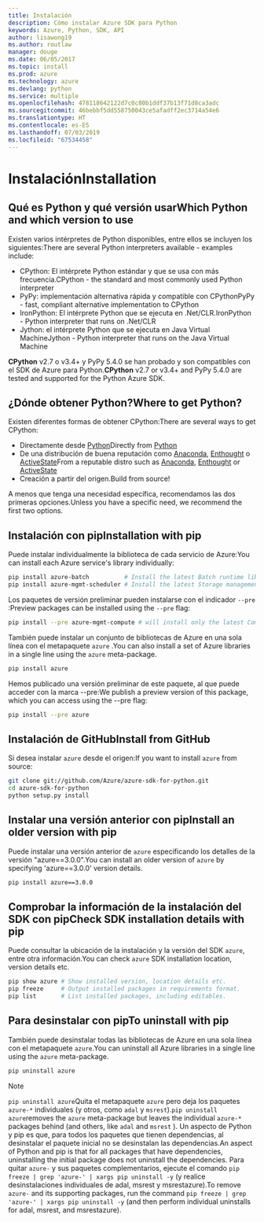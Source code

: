 ```yaml
---
title: Instalación
description: Cómo instalar Azure SDK para Python
keywords: Azure, Python, SDK, API
author: lisawong19
ms.author: routlaw
manager: douge
ms.date: 06/05/2017
ms.topic: install
ms.prod: azure
ms.technology: azure
ms.devlang: python
ms.service: multiple
ms.openlocfilehash: 478118642122d7c0c80b1ddf37b13f71d8ca3adc
ms.sourcegitcommit: 46bebbf5dd558750043ce5afadff2ec3714a54e6
ms.translationtype: HT
ms.contentlocale: es-ES
ms.lasthandoff: 07/03/2019
ms.locfileid: "67534458"
---
```

# <a name="installation"></a><span data-ttu-id="0b872-104">Instalación</span><span class="sxs-lookup"><span data-stu-id="0b872-104">Installation</span></span>

## <a name="which-python-and-which-version-to-use"></a><span data-ttu-id="0b872-105">Qué es Python y qué versión usar</span><span class="sxs-lookup"><span data-stu-id="0b872-105">Which Python and which version to use</span></span>

<span data-ttu-id="0b872-106">Existen varios intérpretes de Python disponibles, entre ellos se incluyen los siguientes:</span><span class="sxs-lookup"><span data-stu-id="0b872-106">There are several Python interpreters available - examples include:</span></span>

* <span data-ttu-id="0b872-107">CPython: El intérprete Python estándar y que se usa con más frecuencia.</span><span class="sxs-lookup"><span data-stu-id="0b872-107">CPython - the standard and most commonly used Python interpreter</span></span>
* <span data-ttu-id="0b872-108">PyPy: implementación alternativa rápida y compatible con CPython</span><span class="sxs-lookup"><span data-stu-id="0b872-108">PyPy - fast, compliant alternative implementation to CPython</span></span>
* <span data-ttu-id="0b872-109">IronPython: El intérprete Python que se ejecuta en .Net/CLR.</span><span class="sxs-lookup"><span data-stu-id="0b872-109">IronPython - Python interpreter that runs on .Net/CLR</span></span>
* <span data-ttu-id="0b872-110">Jython: el intérprete Python que se ejecuta en Java Virtual Machine</span><span class="sxs-lookup"><span data-stu-id="0b872-110">Jython - Python interpreter that runs on the Java Virtual Machine</span></span>

<span data-ttu-id="0b872-111">**CPython** v2.7 o v3.4+ y PyPy 5.4.0 se han probado y son compatibles con el SDK de Azure para Python.</span><span class="sxs-lookup"><span data-stu-id="0b872-111">**CPython** v2.7 or v3.4+ and PyPy 5.4.0 are tested and supported for the Python Azure SDK.</span></span>

## <a name="where-to-get-python"></a><span data-ttu-id="0b872-112">¿Dónde obtener Python?</span><span class="sxs-lookup"><span data-stu-id="0b872-112">Where to get Python?</span></span>

<span data-ttu-id="0b872-113">Existen diferentes formas de obtener CPython:</span><span class="sxs-lookup"><span data-stu-id="0b872-113">There are several ways to get CPython:</span></span>

* <span data-ttu-id="0b872-114">Directamente desde [Python](https://www.python.org/)</span><span class="sxs-lookup"><span data-stu-id="0b872-114">Directly from [Python](https://www.python.org/)</span></span>
* <span data-ttu-id="0b872-115">De una distribución de buena reputación como [Anaconda](https://www.anaconda.com/), [Enthought](https://www.enthought.com/) o [ActiveState](https://www.activestate.com/)</span><span class="sxs-lookup"><span data-stu-id="0b872-115">From a reputable distro such as [Anaconda](https://www.anaconda.com/), [Enthought](https://www.enthought.com/) or [ActiveState](https://www.activestate.com/)</span></span>
* <span data-ttu-id="0b872-116">Creación a partir del origen.</span><span class="sxs-lookup"><span data-stu-id="0b872-116">Build from source!</span></span>

<span data-ttu-id="0b872-117">A menos que tenga una necesidad específica, recomendamos las dos primeras opciones.</span><span class="sxs-lookup"><span data-stu-id="0b872-117">Unless you have a specific need, we recommend the first two options.</span></span>

## <a name="installation-with-pip"></a><span data-ttu-id="0b872-118">Instalación con pip</span><span class="sxs-lookup"><span data-stu-id="0b872-118">Installation with pip</span></span>

<span data-ttu-id="0b872-119">Puede instalar individualmente la biblioteca de cada servicio de Azure:</span><span class="sxs-lookup"><span data-stu-id="0b872-119">You can install each Azure service's library individually:</span></span>

```bash
pip install azure-batch          # Install the latest Batch runtime library
pip install azure-mgmt-scheduler # Install the latest Storage management library
```

<span data-ttu-id="0b872-120">Los paquetes de versión preliminar pueden instalarse con el indicador `--pre` :</span><span class="sxs-lookup"><span data-stu-id="0b872-120">Preview packages can be installed using the `--pre` flag:</span></span>

```bash
pip install --pre azure-mgmt-compute # will install only the latest Compute Management library
```

<span data-ttu-id="0b872-121">También puede instalar un conjunto de bibliotecas de Azure en una sola línea con el metapaquete `azure` .</span><span class="sxs-lookup"><span data-stu-id="0b872-121">You can also install a set of Azure libraries in a single line using the `azure` meta-package.</span></span>

```bash
pip install azure
```

<span data-ttu-id="0b872-122">Hemos publicado una versión preliminar de este paquete, al que puede acceder con la marca --pre:</span><span class="sxs-lookup"><span data-stu-id="0b872-122">We publish a preview version of this package, which you can access using the --pre flag:</span></span>

```bash
pip install --pre azure
```

## <a name="install-from-github"></a><span data-ttu-id="0b872-123">Instalación de GitHub</span><span class="sxs-lookup"><span data-stu-id="0b872-123">Install from GitHub</span></span>

<span data-ttu-id="0b872-124">Si desea instalar `azure` desde el origen:</span><span class="sxs-lookup"><span data-stu-id="0b872-124">If you want to install `azure` from source:</span></span>

```bash
git clone git://github.com/Azure/azure-sdk-for-python.git
cd azure-sdk-for-python
python setup.py install
```

## <a name="install-an-older-version-with-pip"></a><span data-ttu-id="0b872-125">Instalar una versión anterior con pip</span><span class="sxs-lookup"><span data-stu-id="0b872-125">Install an older version with pip</span></span>
<span data-ttu-id="0b872-126">Puede instalar una versión anterior de `azure` especificando los detalles de la versión "azure==3.0.0".</span><span class="sxs-lookup"><span data-stu-id="0b872-126">You can install an older version of `azure` by specifying 'azure==3.0.0' version details.</span></span>
```bash
pip install azure==3.0.0 
```
## <a name="check-sdk-installation-details-with-pip"></a><span data-ttu-id="0b872-127">Comprobar la información de la instalación del SDK con pip</span><span class="sxs-lookup"><span data-stu-id="0b872-127">Check SDK installation details with pip</span></span>
<span data-ttu-id="0b872-128">Puede consultar la ubicación de la instalación y la versión del SDK `azure`, entre otra información.</span><span class="sxs-lookup"><span data-stu-id="0b872-128">You can check `azure` SDK installation location, version details etc.</span></span>
```bash
pip show azure # Show installed version, location details etc.
pip freeze     # Output installed packages in requirements format.
pip list       # List installed packages, including editables.
```
## <a name="to-uninstall-with-pip"></a><span data-ttu-id="0b872-129">Para desinstalar con pip</span><span class="sxs-lookup"><span data-stu-id="0b872-129">To uninstall with pip</span></span>
<span data-ttu-id="0b872-130">También puede desinstalar todas las bibliotecas de Azure en una sola línea con el metapaquete `azure`.</span><span class="sxs-lookup"><span data-stu-id="0b872-130">You can uninstall all Azure libraries in a single line using the `azure` meta-package.</span></span>
```bash
pip uninstall azure 
```
> [!NOTE]
> <span data-ttu-id="0b872-131">`pip uninstall azure`Quita el metapaquete `azure` pero deja los paquetes `azure-*` individuales (y otros, como `adal` y `msrest`).</span><span class="sxs-lookup"><span data-stu-id="0b872-131">`pip uninstall azure`removes the `azure` meta-package but leaves the individual `azure-*` packages behind (and others, like `adal` and `msrest` ).</span></span> <span data-ttu-id="0b872-132">Un aspecto de Python y pip es que, para todos los paquetes que tienen dependencias, al desinstalar el paquete inicial no se desinstalan las dependencias.</span><span class="sxs-lookup"><span data-stu-id="0b872-132">An aspect of Python and pip is that for all packages that have dependencies, uninstalling the initial package does not uninstall the dependencies.</span></span> <span data-ttu-id="0b872-133">Para quitar `azure-` y sus paquetes complementarios, ejecute el comando `pip freeze | grep 'azure-' | xargs pip uninstall -y` (y realice desinstalaciones individuales de adal, msrest y msrestazure).</span><span class="sxs-lookup"><span data-stu-id="0b872-133">To remove `azure-` and its supporting packages, run the command `pip freeze | grep 'azure-' | xargs pip uninstall -y` (and then perform individual uninstalls for adal, msrest, and msrestazure).</span></span>

